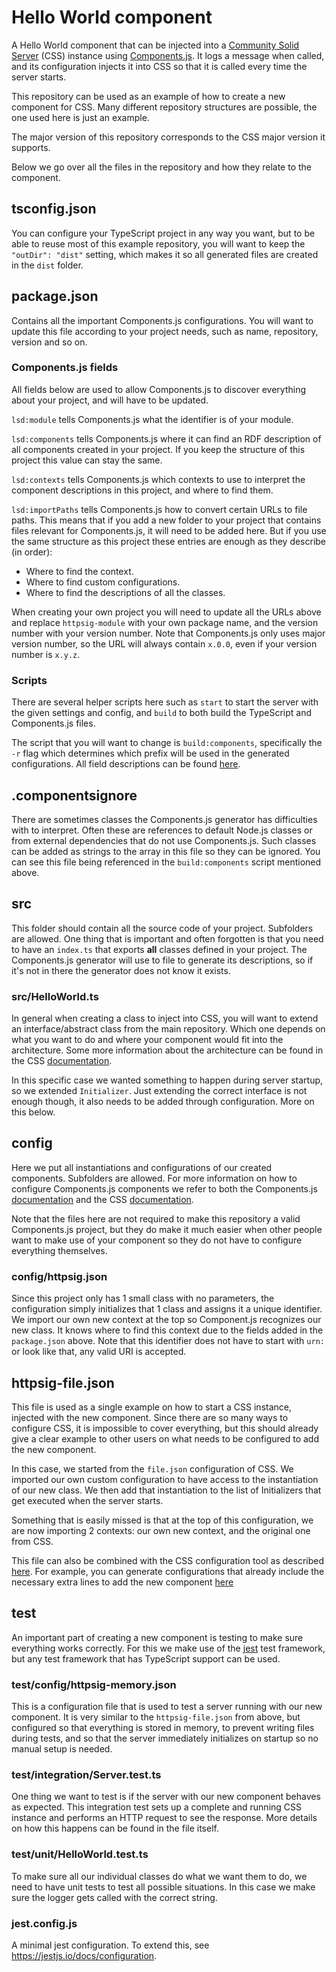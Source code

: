 # Hello World component

A Hello World component that can be injected into a 
[Community Solid Server](https://github.com/CommunitySolidServer/CommunitySolidServer/) (CSS) instance
using [Components.js](https://github.com/LinkedSoftwareDependencies/Components.js/).
It logs a message when called, and its configuration injects it into CSS
so that it is called every time the server starts.

This repository can be used as an example of how to create a new component for CSS.
Many different repository structures are possible,
the one used here is just an example.

The major version of this repository corresponds to the CSS major version it supports.

Below we go over all the files in the repository and how they relate to the component.

## tsconfig.json
You can configure your TypeScript project in any way you want,
but to be able to reuse most of this example repository,
you will want to keep the `"outDir": "dist"` setting,
which makes it so all generated files are created in the `dist` folder.

## package.json
Contains all the important Components.js configurations. 
You will want to update this file according to your project needs, such as name, repository, version and so on.

### Components.js fields
All fields below are used to allow Components.js to discover everything about your project,
and will have to be updated.

`lsd:module` tells Components.js what the identifier is of your module.

`lsd:components` tells Components.js where it can find an RDF description of all components created in your project.
If you keep the structure of this project this value can stay the same.

`lsd:contexts` tells Components.js which contexts to use to interpret the component descriptions in this project,
and where to find them.

`lsd:importPaths` tells Components.js how to convert certain URLs to file paths. 
This means that if you add a new folder to your project that contains files relevant for Components.js,
it will need to be added here.
But if you use the same structure as this project these entries are enough as they describe (in order):
 * Where to find the context.
 * Where to find custom configurations.
 * Where to find the descriptions of all the classes.

When creating your own project you will need to update all the URLs above and replace `httpsig-module`
with your own package name, and the version number with your version number.
Note that Components.js only uses major version number, so the URL will always contain `x.0.0`,
even if your version number is `x.y.z`.

### Scripts
There are several helper scripts here such as `start` to start the server with the given settings and config,
and `build` to both build the TypeScript and Components.js files.

The script that you will want to change is `build:components`,
specifically the `-r` flag which determines which prefix will be used in the generated configurations.
All field descriptions can be found [here](https://github.com/LinkedSoftwareDependencies/Components-Generator.js#usage).

## .componentsignore
There are sometimes classes the Components.js generator has difficulties with to interpret.
Often these are references to default Node.js classes or from external dependencies that do not use Components.js.
Such classes can be added as strings to the array in this file so they can be ignored.
You can see this file being referenced in the `build:components` script mentioned above.

## src
This folder should contain all the source code of your project. Subfolders are allowed.
One thing that is important and often forgotten is that you need to have an `index.ts`
that exports **all** classes defined in your project.
The Components.js generator will use to file to generate its descriptions,
so if it's not in there the generator does not know it exists.

### src/HelloWorld.ts
In general when creating a class to inject into CSS, 
you will want to extend an interface/abstract class from the main repository.
Which one depends on what you want to do and where your component would fit into the architecture.
Some more information about the architecture can be found in 
the CSS [documentation](https://communitysolidserver.github.io/CommunitySolidServer/).

In this specific case we wanted something to happen during server startup, so we extended `Initializer`.
Just extending the correct interface is not enough though, it also needs to be added through configuration.
More on this below.

## config
Here we put all instantiations and configurations of our created components. Subfolders are allowed.
For more information on how to configure Components.js components we refer to both 
the Components.js [documentation](https://componentsjs.readthedocs.io/)
and the CSS [documentation](https://communitysolidserver.github.io/CommunitySolidServer/).

Note that the files here are not required to make this repository a valid Components.js project,
but they do make it much easier when other people want to make use of your component
so they do not have to configure everything themselves.

### config/httpsig.json
Since this project only has 1 small class with no parameters,
the configuration simply initializes that 1 class and assigns it a unique identifier.
We import our own new context at the top so Component.js recognizes our new class.
It knows where to find this context due to the fields added in the `package.json` above.
Note that this identifier does not have to start with `urn:` or look like that,
any valid URI is accepted.

## httpsig-file.json
This file is used as a single example on how to start a CSS instance,
injected with the new component.
Since there are so many ways to configure CSS, it is impossible to cover everything,
but this should already give a clear example to other users on what needs to be configured to add the new component.

In this case, we started from the `file.json` configuration of CSS. 
We imported our own custom configuration to have access to the instantiation of our new class.
We then add that instantiation to the list of Initializers that get executed when the server starts.

Something that is easily missed is that at the top of this configuration, we are now importing 2 contexts:
our own new context, and the original one from CSS.

This file can also be combined with the CSS configuration tool as described 
[here](https://github.com/CommunitySolidServer/configuration-generator/).
For example, you can generate configurations that already include the necessary extra lines to add the new component
[here](https://communitysolidserver.github.io/configuration-generator/v6/?config=https%3A%2F%2Fraw.githubusercontent.com%2FCommunitySolidServer%2Fhttpsig-component%2Fmain%2Fhttpsig-file.json)

## test
An important part of creating a new component is testing to make sure everything works correctly.
For this we make use of the [jest](https://jestjs.io/) test framework,
but any test framework that has TypeScript support can be used.

### test/config/httpsig-memory.json
This is a configuration file that is used to test a server running with our new component.
It is very similar to the `httpsig-file.json` from above,
but configured so that everything is stored in memory, to prevent writing files during tests,
and so that the server immediately initializes on startup so no manual setup is needed.

### test/integration/Server.test.ts
One thing we want to test is if the server with our new component behaves as expected.
This integration test sets up a complete and running CSS instance and performs an HTTP request to see the response.
More details on how this happens can be found in the file itself.

### test/unit/HelloWorld.test.ts
To make sure all our individual classes do what we want them to do,
we need to have unit tests to test all possible situations.
In this case we make sure the logger gets called with the correct string.

### jest.config.js
A minimal jest configuration.
To extend this, see https://jestjs.io/docs/configuration.
